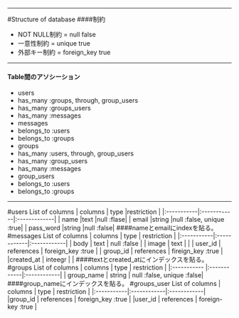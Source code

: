 ----------
#Structure of database
####制約
 - NOT NULL制約 = null false
 - 一意性制約      = unique true
 - 外部キー制約  = foreign_key true  
----------
#### Table間のアソシーション
 - users
  - has_many :groups, through, group_users 
  - has_many :groups_users
  - has_many :messages
 - messages
  - belongs_to :users
  - belongs_to :groups
 - groups
  - has_many :users, through, group_users
  - has_many :group_users
  - has_many :messages
 - group_users
  - belongs_to :users
  - belongs_to :groups
----------
#users
List of columns
| columns    | type        |restriction |
|:-----------|:------------|:-------------|
| name       |text         |null :flase|
| email      |string       |null :false, unique :true|
| pass_word  |string       |null :false|
####nameとemailにindexを貼る。
#messages
List of columns
| columns    | type        | restriction |
|:-----------|:------------|:------------|
| body       | text        | null :false |
| image      | text        |             |
| user_id    | references  | foreign_key :true |
| group_id   | references  | fireign_key :true |
|created_at  | inteegr     |             |
####textとcreated_atにインデックスを貼る。
#groups
List of columns
| columns     | type        | restriction |
|:----------- |:------------|:------------|
| group_name  | string      | null :false, unique :false|
####group_nameにインデックスを貼る。
#groups_user
List of columns
| columns    | type        | restriction |
|:-----------|:------------|:------------|
|group_id    | references  | foreign_key :true |
|user_id     | references  | foreign-key :true |
